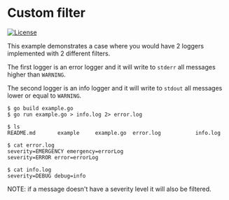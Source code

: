 # Custom filter

[![License](https://img.shields.io/badge/license-Apache%20License%202.0-blue.svg?style=flat)](https://raw.githubusercontent.com/steenzout/go-log/master/LICENSE)

This example demonstrates a case where you would have 2 loggers implemented with 2 different filters.

The first logger is an error logger and it will write to `stderr` all messages higher than `WARNING`.

The second logger is an info logger and it will write to `stdout` all messages lower or equal to `WARNING`.

```
$ go build example.go
$ go run example.go > info.log 2> error.log

$ ls 
README.md		example		example.go	error.log			info.log

$ cat error.log 
severity=EMERGENCY emergency=errorLog
severity=ERROR error=errorLog

$ cat info.log 
severity=DEBUG debug=info
```

NOTE: if a message doesn't have a severity level it will also be filtered.
